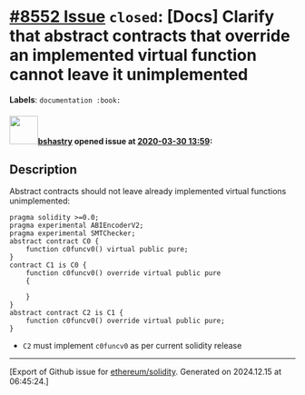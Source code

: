 # [\#8552 Issue](https://github.com/ethereum/solidity/issues/8552) `closed`: [Docs] Clarify that abstract contracts that override an implemented virtual function cannot leave it unimplemented
**Labels**: `documentation :book:`


#### <img src="https://avatars.githubusercontent.com/u/2388185?v=4" width="50">[bshastry](https://github.com/bshastry) opened issue at [2020-03-30 13:59](https://github.com/ethereum/solidity/issues/8552):

## Description

Abstract contracts should not leave already implemented virtual functions unimplemented:

```
pragma solidity >=0.0;
pragma experimental ABIEncoderV2;
pragma experimental SMTChecker;
abstract contract C0 {
	function c0funcv0() virtual public pure;
}
contract C1 is C0 {
	function c0funcv0() override virtual public pure
	{
		
	}
}
abstract contract C2 is C1 {
	function c0funcv0() override virtual public pure;
}
```

- `C2` must implement `c0funcv0` as per current solidity release




-------------------------------------------------------------------------------



[Export of Github issue for [ethereum/solidity](https://github.com/ethereum/solidity). Generated on 2024.12.15 at 06:45:24.]
